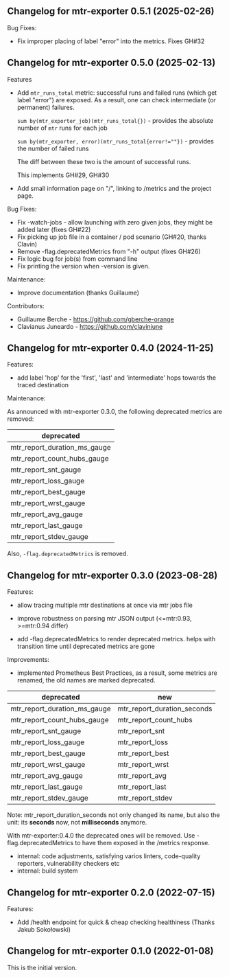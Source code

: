 ## Changelog for mtr-exporter 0.5.1 (2025-02-26)

Bug Fixes:

* Fix improper placing of label "error" into the metrics. Fixes GH#32


## Changelog for mtr-exporter 0.5.0 (2025-02-13)

Features

* Add `mtr_runs_total` metric: successful runs and failed runs
  (which get label "error") are exposed. As a result, one can
  check intermediate (or permanent) failures.

  `sum by(mtr_exporter_job)(mtr_runs_total{})` - provides the
  absolute number of `mtr` runs for each job

  `sum by(mtr_exporter, error)(mtr_runs_total{error!=""})` - provides the
  number of failed runs

  The diff between these two is the amount of successful runs.

  This implements GH#29, GH#30

* Add small information page on "/", linking to /metrics and the project page.

Bug Fixes:

* Fix -watch-jobs - allow launching with zero given jobs, they might be
  added later (fixes GH#22)
* Fix picking up job file in a container / pod scenario (GH#20, thanks Clavin)
* Remove -flag.deprecatedMetrics from "-h" output (fixes GH#26)
* Fix logic bug for job(s) from command line
* Fix printing the version when -version is given.

Maintenance:

* Improve documentation (thanks Guillaume)

Contributors:

* Guillaume Berche - https://github.com/gberche-orange
* Clavianus Juneardo - https://github.com/clavinjune

## Changelog for mtr-exporter 0.4.0 (2024-11-25)

Features:

* add label 'hop' for the 'first', 'last' and
  'intermediate' hops towards the traced destination

Maintenance:

As announced with mtr-exporter 0.3.0, the following deprecated
metrics are removed:

| deprecated                   |
| ---------------------------- |
| mtr_report_duration_ms_gauge |
| mtr_report_count_hubs_gauge  |
| mtr_report_snt_gauge         |
| mtr_report_loss_gauge        |
| mtr_report_best_gauge        |
| mtr_report_wrst_gauge        |
| mtr_report_avg_gauge         |
| mtr_report_last_gauge        |
| mtr_report_stdev_gauge       |

Also, `-flag.deprecatedMetrics` is removed.


## Changelog for mtr-exporter 0.3.0 (2023-08-28)

Features:

* allow tracing multiple mtr destinations at once
  via mtr jobs file

* improve robustness on parsing mtr JSON output
  (<=mtr:0.93, >=mtr:0.94 differ)

* add -flag.deprecatedMetrics to render deprecated metrics.
  helps with transition time until deprecated metrics are
  gone

Improvements:

* implemented Prometheus Best Practices, as a result, some metrics
  are renamed, the old names are marked deprecated.

| deprecated                   | new                         |
| ---------------------------- | --------------------------- |
| mtr_report_duration_ms_gauge | mtr_report_duration_seconds |
| mtr_report_count_hubs_gauge  | mtr_report_count_hubs       |
| mtr_report_snt_gauge         | mtr_report_snt              |
| mtr_report_loss_gauge        | mtr_report_loss             |
| mtr_report_best_gauge        | mtr_report_best             |
| mtr_report_wrst_gauge        | mtr_report_wrst             |
| mtr_report_avg_gauge         | mtr_report_avg              |
| mtr_report_last_gauge        | mtr_report_last             |
| mtr_report_stdev_gauge       | mtr_report_stdev            |

Note: mtr_report_duration_seconds not only changed its name, but also
the unit: its **seconds** now, not **milliseconds** anymore.

With mtr-exporter:0.4.0 the deprecated ones will be removed.
Use -flag.deprecatedMetrics to have them exposed in the /metrics
response.

* internal: code adjustments, satisfying varios linters, code-quality
  reporters, vulnerability checkers etc
* internal: build system

## Changelog for mtr-exporter 0.2.0 (2022-07-15)

Features:

* Add /health endpoint for quick & cheap checking healthiness
  (Thanks Jakub Sokołowski)

## Changelog for mtr-exporter 0.1.0 (2022-01-08)

This is the initial version.
